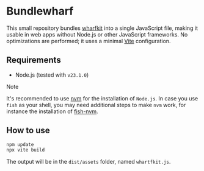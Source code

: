 # Bundlewharf

This small repository bundles [wharfkit](https://wharfkit.com/) into a single JavaScript file, making it usable in web apps without Node.js or other JavaScript frameworks. No optimizations are performed; it uses a minimal [Vite](https://vite.dev/) configuration.

## Requirements
 - Node.js (tested with `v23.1.0`)

> [!NOTE]  
> It's recommended to use [nvm](https://github.com/nvm-sh/nvm) for the installation of `Node.js`. In case you use `fish` as your shell, you may need additional steps to make `nvm` work, for instance the installation of [fish-nvm](https://github.com/FabioAntunes/fish-nvm).

## How to use

```sh
npm update
npx vite build
```

The output will be in the `dist/assets` folder, named `whartfkit.js`.